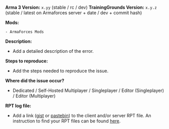 **Arma 3 Version:** `x.yy` (stable / rc / dev)
**TrainingGrounds Version:** `x.y.z` (stable / latest on Armaforces server + date / dev + commit hash)

**Mods:**
```
- ArmaForces Mods
```

**Description:**
- Add a detailed description of the error.

**Steps to reproduce:**
- Add the steps needed to reproduce the issue.

**Where did the issue occur?**
- Dedicated / Self-Hosted Multiplayer / Singleplayer / Editor (Singleplayer) / Editor (Multiplayer)

**RPT log file:**
- Add a link ([gist](https://gist.github.com) or [pastebin](http://pastebin.com)) to the client and/or server RPT file. An instruction to find your RPT files can be found [here](https://community.bistudio.com/wiki/Crash_Files#Arma_3).

